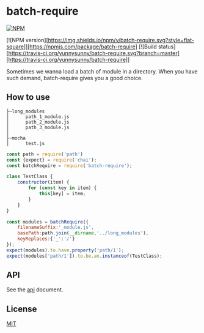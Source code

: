 # batch-require

[![NPM](https://nodei.co/npm/batch-require.png?downloads=true)](https://nodei.co/npm/batch-require/) 

[![NPM version][https://img.shields.io/npm/v/batch-require.svg?style=flat-square]][https://npmjs.com/package/batch-require]
[![Build status][https://travis-ci.org/yunnysunny/batch-require.svg?branch=master][https://travis-ci.org/yunnysunny/batch-require]]

Sometimes we wanna load a batch of module in a directory. When you have such demand, batch-require gives you a good choice.

## How to use

```
├─long_modules
│      path_1_module.js
│      path_2_module.js
│      path_3_module.js
│
├─mocha
│      test.js
```

```javascript
const path = require('path')
const {expect} = require('chai');
const batchRequire = require('batch-require');

class TestClass {
    constructor(item) {
        for (const key in item) {
            this[key] = item;
        }
    }
}

const modules = batchRequire({
    filenameSuffix:'_module.js',
    basePath:path.join(__dirname,'../long_modules'),
    keyReplaces:{'_':'/'}
});
expect(modules).to.have.property('path/1');
expect(modules['path/1']).to.be.an.instanceof(TestClass);
```

## API
See the [api](doc/api.md) document.

## License

[MIT](LICENSE) 

